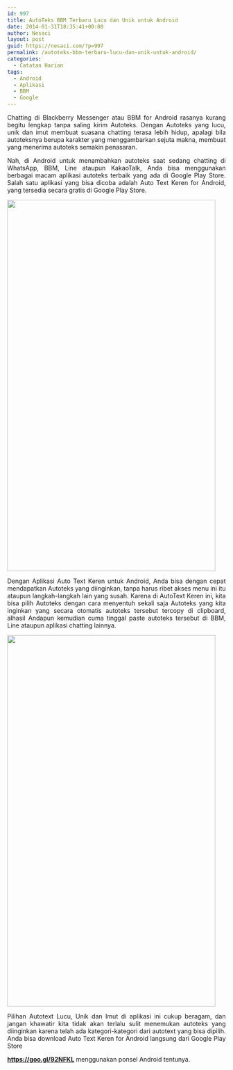 ```yaml
---
id: 997
title: AutoTeks BBM Terbaru Lucu dan Unik untuk Android
date: 2014-01-31T18:35:41+00:00
author: Nesaci
layout: post
guid: https://nesaci.com/?p=997
permalink: /autoteks-bbm-terbaru-lucu-dan-unik-untuk-android/
categories:
  - Catatan Harian
tags:
  - Android
  - Aplikasi
  - BBM
  - Google
---
```

<p style="text-align: justify;">
  Chatting di Blackberry Messenger atau BBM for Android rasanya kurang begitu lengkap tanpa saling kirim Autoteks. Dengan Autoteks yang lucu, unik dan imut membuat suasana chatting terasa lebih hidup, apalagi bila autoteksnya berupa karakter yang menggambarkan sejuta makna, membuat yang menerima autoteks semakin penasaran.
</p>

<p style="text-align: justify;">
  Nah, di Android untuk menambahkan autoteks saat sedang chatting di WhatsApp, BBM, Line ataupun KakaoTalk, Anda bisa menggunakan berbagai macam aplikasi autoteks terbaik yang ada di Google Play Store. Salah satu aplikasi yang bisa dicoba adalah Auto Text Keren for Android, yang tersedia secara gratis di Google Play Store.
</p>

<p style="text-align: justify;">
  <img loading="lazy" class="aligncenter" alt="" src="https://4.bp.blogspot.com/-3yuXNNaqNqk/UuuJU47Ro4I/AAAAAAAACoY/xfgPxvudceQ/s1600/keren1.png" width="480" height="854" />
</p>

<p style="text-align: justify;">
  Dengan Aplikasi Auto Text Keren untuk Android, Anda bisa dengan cepat mendapatkan Autoteks yang diinginkan, tanpa harus ribet akses menu ini itu ataupun langkah-langkah lain yang susah. Karena di AutoText Keren ini, kita bisa pilih Autoteks dengan cara menyentuh sekali saja Autoteks yang kita inginkan yang secara otomatis autoteks tersebut tercopy di clipboard, alhasil Andapun kemudian cuma tinggal paste autoteks tersebut di BBM, Line ataupun aplikasi chatting lainnya.
</p>

<img loading="lazy" class="aligncenter" alt="" src="https://3.bp.blogspot.com/-NLTwYZnwTbw/UuuJZL29MWI/AAAAAAAACog/pv2YpU24998/s1600/keren5.png" width="480" height="854" /> 

<p style="text-align: justify;">
  <!--more-->Pilihan Autotext Lucu, Unik dan Imut di aplikasi ini cukup beragam, dan jangan khawatir kita tidak akan terlalu sulit menemukan autoteks yang diinginkan karena telah ada kategori-kategori dari autotext yang bisa dipilih. Anda bisa download Auto Text Keren for Android langsung dari Google Play Store 
  
  <span style="color: #800000;"><b>https://goo.gl/92NFKL</b> </span>menggunakan ponsel Android tentunya.
</p>